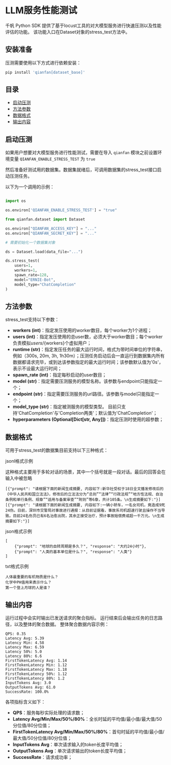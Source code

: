 # LLM服务性能测试

千帆 Python SDK 提供了基于locust工具的对大模型服务进行快速压测以及性能评估的功能。
该功能入口在Dataset对象的stress_test方法中。

## 安装准备

压测需要使用以下方式进行依赖安装：
```bash
pip install 'qianfan[dataset_base]'
```

## 目录

- [启动压测](#启动压测)
- [方法参数](#方法参数)
- [数据格式](#数据格式)
- [输出内容](#输出内容)

## 启动压测

如果用户想要对大模型服务进行性能测试，需要在导入 `qianfan` 模块之前设置环境变量 `QIANFAN_ENABLE_STRESS_TEST` 为 `true`

然后准备好测试用的数据集。数据集就绪后，可调用数据集的stress_test接口启动压测任务。

以下为一个调用的示例：

```python

import os

os.environ['QIANFAN_ENABLE_STRESS_TEST'] = "true"

from qianfan.dataset import Dataset

os.environ["QIANFAN_ACCESS_KEY"] = "..."
os.environ["QIANFAN_SECRET_KEY"] = "..."

# 需要初始化一个数据集对象

ds = Dataset.load(data_file="...")

ds.stress_test(
    users=1,
    workers=1,
    spawn_rate=128,
    model="ERNIE-Bot",
    model_type="ChatCompletion"
)

```
## 方法参数
stress_test支持以下参数：

- **workers (int)**：指定发压使用的worker数目，每个worker为1个进程；
- **users (int)**：指定发压使用的总user数，必须大于worker数目；每个worker负责模拟${users}/${workers}个虚拟用户；
- **runtime (str)**：指定发压任务的最大运行时间，格式为带时间单位的字符串，例如（300s, 20m, 3h, 1h30m）；压测任务启动后会一直运行到数据集内所有数据都请求完毕，或到达该参数指定的最大运行时间；该参数默认值为'0s'，表示不设最大运行时间；
- **spawn_rate (int)**：指定每秒启动的user数目；
- **model (str)**：指定需要压测服务的模型名称。该参数与endpoint只能指定一个；
- **endpoint (str)**：指定需要压测服务的url路径。该参数与model只能指定一个；
- **model_type (str)**：指定被测服务的模型类型。 目前只支持'ChatCompletion'与'Completion两类'；默认值为'ChatCompletion'；
- **hyperparameters (Optional[Dict[str, Any]])**：指定压测时使用的超参数；


## 数据格式
可用于stress_test的数据集目前支持以下三种格式：

jsonl格式示例

这种格式主要用于多轮对话的场景，其中一个括号就是一段对话。最后的回答会在输入中被忽略

    [{"prompt": "请根据下面的新闻生成摘要, 内容如下:新华社受权于18日全文播发修改后的《中华人民共和国立法法》，修改后的立法法分为“总则”“法律”“行政法规”“地方性法规、自治条例和单行条例、规章”“适用与备案审查”“附则”等6章，共计105条。\n生成摘要如下:"}]
    [{"prompt": "请根据下面的新闻生成摘要, 内容如下:一辆小轿车，一名女司机，竟造成9死24伤。日前，深圳市交警局对事故进行通报：从目前证据看，事故系司机超速行驶且操作不当导致。目前24名伤员已有6名治愈出院，其余正接受治疗，预计事故赔偿费或超一千万元。\n生成摘要如下:"}]

json格式示例
    
    [
        {"prompt": "地球的自转周期是多久？", "response": "大约24小时"},
        {"prompt": "人类的基本单位是什么？", "response": "人类"}
    ]

txt格式示例

    人体最重要的有机物质是什么？
    化学中PH值用来表示什么？
    第一个登上月球的人是谁？


## 输出内容
运行过程中会实时输出已发送请求的聚合指标。
运行结束后会输出任务的日志路径，以及整体的聚合数据。
整体聚合数据内容示例：

    QPS: 0.35
    Latency Avg: 5.39
    Latency Min: 4.58
    Latency Max: 6.59
    Latency 50%: 5.0
    Latency 80%: 6.6
    FirstTokenLatency Avg: 1.14
    FirstTokenLatency Min: 1.12
    FirstTokenLatency Max: 1.18
    FirstTokenLatency 50%: 1.12
    FirstTokenLatency 80%: 1.2
    InputTokens Avg: 3.0
    OutputTokens Avg: 61.0
    SuccessRate: 100.0%

各项指标含义如下：

- **QPS**：服务每秒实际处理的请求数；
- **Latency Avg/Min/Max/50%/80%**：全长时延的平均值/最小值/最大值/50分位值/80分位值；
- **FirstTokenLatency Avg/Min/Max/50%/80%**：首句时延的平均值/最小值/最大值/50分位值/80分位值；
- **InputTokens Avg**：单次请求输入的token长度平均值；
- **OutputTokens Avg**：单次请求输出的token长度平均值；
- **SuccessRate**：请求成功率；
